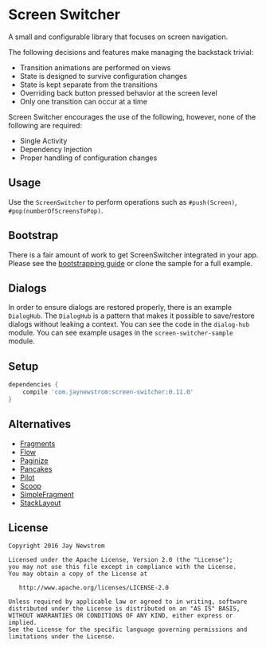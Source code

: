 Screen Switcher
=========

A small and configurable library that focuses on screen navigation.

The following decisions and features make managing the backstack trivial:

- Transition animations are performed on views
- State is designed to survive configuration changes
- State is kept separate from the transitions
- Overriding back button pressed behavior at the screen level
- Only one transition can occur at a time

Screen Switcher encourages the use of the following, however, none of the following are required:

- Single Activity
- Dependency Injection
- Proper handling of configuration changes

Usage
------------

Use the `ScreenSwitcher` to perform operations such as `#push(Screen)`, `#pop(numberOfScreensToPop)`.

Bootstrap
------------

There is a fair amount of work to get ScreenSwitcher integrated in your app. 
Please see the [bootstrapping guide][bootstrap] or clone the sample for a full example.

Dialogs
-------

In order to ensure dialogs are restored properly, there is an example `DialogHub`. The `DialogHub` is a pattern that makes it possible to save/restore dialogs without leaking a context.
You can see the code in the `dialog-hub` module. You can see example usages in the `screen-switcher-sample` module.

Setup
------------
```groovy
dependencies {
    compile 'com.jaynewstrom:screen-switcher:0.11.0'
}
```

Alternatives
------------
- [Fragments](http://developer.android.com/guide/components/fragments.html)
- [Flow](https://github.com/square/flow)
- [Paginize](https://github.com/neevek/Paginize)
- [Pancakes](https://github.com/mattlogan/Pancakes)
- [Pilot](https://github.com/doridori/Pilot)
- [Scoop](https://github.com/lyft/scoop)
- [SimpleFragment](https://github.com/evant/simplefragment)
- [StackLayout](https://github.com/konmik/StackLayout)

License
-------

    Copyright 2016 Jay Newstrom

    Licensed under the Apache License, Version 2.0 (the "License");
    you may not use this file except in compliance with the License.
    You may obtain a copy of the License at

       http://www.apache.org/licenses/LICENSE-2.0

    Unless required by applicable law or agreed to in writing, software
    distributed under the License is distributed on an "AS IS" BASIS,
    WITHOUT WARRANTIES OR CONDITIONS OF ANY KIND, either express or implied.
    See the License for the specific language governing permissions and
    limitations under the License.

[bootstrap]: Bootstrap.md
